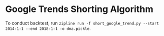 # Google Trends Shorting Algorithm 

To conduct backtest, run `zipline run -f short_google_trend.py --start 2014-1-1 --end 2018-1-1 -o dma.pickle`.